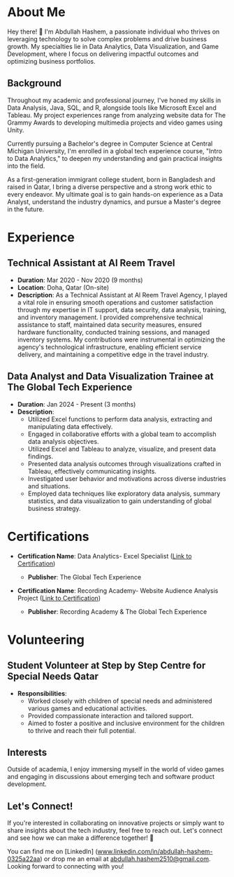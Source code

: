 # About Me

Hey there! 👋 
I'm Abdullah Hashem, a passionate individual who thrives on leveraging technology to solve complex problems and drive business growth. My specialties lie in Data Analytics, Data Visualization, and Game Development, where I focus on delivering impactful outcomes and optimizing business portfolios.

## Background

Throughout my academic and professional journey, I've honed my skills in Data Analysis, Java, SQL, and R, alongside tools like Microsoft Excel and Tableau. My project experiences range from analyzing website data for The Grammy Awards to developing multimedia projects and video games using Unity.

Currently pursuing a Bachelor's degree in Computer Science at Central Michigan University, I'm enrolled in a global tech experience course, "Intro to Data Analytics," to deepen my understanding and gain practical insights into the field.

As a first-generation immigrant college student, born in Bangladesh and raised in Qatar, I bring a diverse perspective and a strong work ethic to every endeavor. My ultimate goal is to gain hands-on experience as a Data Analyst, understand the industry dynamics, and pursue a Master's degree in the future.

# Experience

## Technical Assistant at Al Reem Travel
- **Duration**: Mar 2020 - Nov 2020 (9 months)
- **Location**: Doha, Qatar (On-site)
- **Description**:
  As a Technical Assistant at Al Reem Travel Agency, I played a vital role in ensuring smooth operations and customer satisfaction through my expertise in IT support, data security, data analysis, training, and inventory management. I provided comprehensive technical assistance to staff, maintained data security measures, ensured hardware functionality, conducted training sessions, and managed inventory systems. My contributions were instrumental in optimizing the agency's technological infrastructure, enabling efficient service delivery, and maintaining a competitive edge in the travel industry.

## Data Analyst and Data Visualization Trainee at The Global Tech Experience
- **Duration**: Jan 2024 - Present (3 months)
- **Description**:
  - Utilized Excel functions to perform data analysis, extracting and manipulating data effectively.
  - Engaged in collaborative efforts with a global team to accomplish data analysis objectives.
  - Utilized Excel and Tableau to analyze, visualize, and present data findings.
  - Presented data analysis outcomes through visualizations crafted in Tableau, effectively communicating insights.
  - Investigated user behavior and motivations across diverse industries and situations.
  - Employed data techniques like exploratory data analysis, summary statistics, and data visualization to gain understanding of global business strategy.


# Certifications
- **Certification Name**: Data Analytics- Excel Specialist ([Link to Certification](https://www.credential.net/ba0c3cfd-bd4a-46e8-9f70-b21d21c5f83c#gs.6igghc))
  - **Publisher**: The Global Tech Experience

- **Certification Name**: Recording Academy- Website Audience Analysis Project ([Link to Certification](https://www.credential.net/3b562b2e-093f-45b7-8eda-00706a1f5ed7#gs.6igjpu))
  - **Publisher**: Recording Academy & The Global Tech Experience

# Volunteering

## Student Volunteer at Step by Step Centre for Special Needs Qatar
- **Responsibilities**: 
  - Worked closely with children of special needs and administered various games and educational activities.
  - Provided compassionate interaction and tailored support.
  - Aimed to foster a positive and inclusive environment for the children to thrive and reach their full potential.

## Interests

Outside of academia, I enjoy immersing myself in the world of video games and engaging in discussions about emerging tech and software product development.

## Let's Connect!

If you're interested in collaborating on innovative projects or simply want to share insights about the tech industry, feel free to reach out. Let's connect and see how we can make a difference together! 🚀

You can find me on [LinkedIn] (www.linkedin.com/in/abdullah-hashem-0325a22aa) or drop me an email at abdullah.hashem2510@gmail.com. Looking forward to connecting with you!

